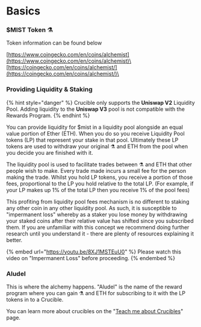 # Basics

### $MIST Token ⚗️

Token information can be found below

[https://www.coingecko.com/en/coins/alchemist](https://www.coingecko.com/en/coins/alchemist)\
[https://coingecko.com/en/coins/alchemist/](https://coingecko.com/en/coins/alchemist/)\


### Providing Liquidity & Staking

{% hint style="danger" %}
Crucible only supports the **Uniswap V2** Liquidity Pool. Adding liquidity to the **Uniswap V3** pool is not compatible with the Rewards Program.
{% endhint %}

You can provide liquidity for $mist in a liquidity pool alongside an equal value portion of Ether (ETH). When you do so you receive Liquidity Pool tokens (LP) that represent your stake in that pool. Ultimately these LP tokens are used to withdraw your original ⚗️ and ETH from the pool when you decide you are finished with it.

The liquidity pool is used to facilitate trades between ⚗️ and ETH that other people wish to make. Every trade made incurs a small fee for the person making the trade. Whilst you hold LP tokens, you receive a portion of those fees, proportional to the LP you hold relative to the total LP. (For example, if your LP makes up 1% of the total LP then you receive 1% of the pool fees)

This profiting from liquidity pool fees mechanism is no different to staking any other coin in any other liquidity pool. As such, it is susceptible to "impermanent loss" whereby as a staker you lose money by withdrawing your staked coins after their relative value has shifted since you subscribed them. If you are unfamiliar with this concept we recommend doing further research until you understand it - there are plenty of resources explaining it better.

{% embed url="https://youtu.be/8XJ1MSTEuU0" %}
Please watch this video on "Impermanent Loss" before proceeding.
{% endembed %}

### &#x20;Aludel

This is where the alchemy happens. "Aludel" is the name of the reward program where you can gain ⚗️ and ETH for subscribing to it with the LP tokens in to a Crucible.

You can learn more about crucibles on the "[Teach me about Crucibles](https://docs.alchemist.wtf/crucible/)" page.

